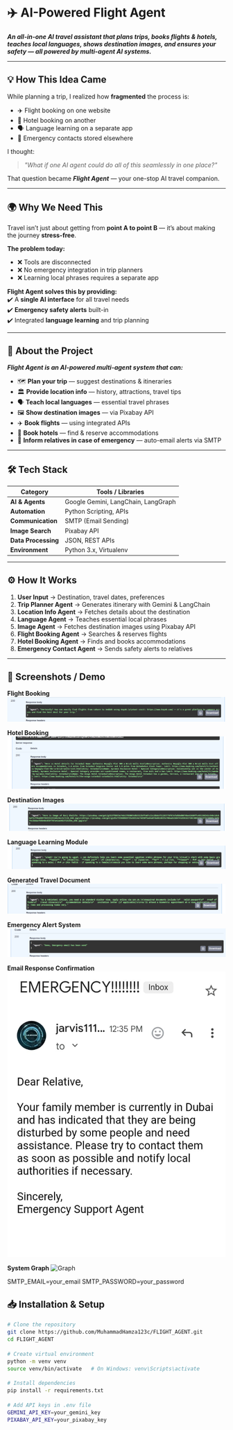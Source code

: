 # ✈️ AI-Powered Flight Agent  

**_An all-in-one AI travel assistant that plans trips, books flights & hotels, teaches local languages, shows destination images, and ensures your safety — all powered by multi-agent AI systems._**  

---

## 💡 How This Idea Came  
While planning a trip, I realized how **fragmented** the process is:  

- ✈️ Flight booking on one website  
- 🏨 Hotel booking on another  
- 🗣 Language learning on a separate app  
- 🚨 Emergency contacts stored elsewhere  

I thought:  
> _"What if one AI agent could do all of this seamlessly in one place?"_  

That question became **_Flight Agent_** — your one-stop AI travel companion.  

---

## 🌍 Why We Need This  
Travel isn’t just about getting from **point A to point B** — it’s about making the journey **stress-free**.  

**The problem today:**  
- ❌ Tools are disconnected  
- ❌ No emergency integration in trip planners  
- ❌ Learning local phrases requires a separate app  

**Flight Agent solves this by providing:**  
✔️ A **single AI interface** for all travel needs  
✔️ **Emergency safety alerts** built-in  
✔️ Integrated **language learning** and trip planning  

---

## 🚀 About the Project  

**_Flight Agent is an AI-powered multi-agent system that can:_**  
- 🗺 **Plan your trip** — suggest destinations & itineraries  
- 🏛 **Provide location info** — history, attractions, travel tips  
- 🗣 **Teach local languages** — essential travel phrases  
- 🖼 **Show destination images** — via Pixabay API  
- ✈️ **Book flights** — using integrated APIs  
- 🏨 **Book hotels** — find & reserve accommodations  
- 🚨 **Inform relatives in case of emergency** — auto-email alerts via SMTP  

---

## 🛠 Tech Stack  

| **Category**       | **Tools / Libraries** |
|--------------------|-----------------------|
| **AI & Agents**    | Google Gemini, LangChain, LangGraph |
| **Automation**     | Python Scripting, APIs |
| **Communication**  | SMTP (Email Sending) |
| **Image Search**   | Pixabay API |
| **Data Processing**| JSON, REST APIs |
| **Environment**    | Python 3.x, Virtualenv |

---

## ⚙️ How It Works  

1. **User Input** → Destination, travel dates, preferences  
2. **Trip Planner Agent** → Generates itinerary with Gemini & LangChain  
3. **Location Info Agent** → Fetches details about the destination  
4. **Language Agent** → Teaches essential local phrases  
5. **Image Agent** → Fetches destination images using Pixabay API  
6. **Flight Booking Agent** → Searches & reserves flights  
7. **Hotel Booking Agent** → Finds and books accommodations  
8. **Emergency Contact Agent** → Sends safety alerts to relatives  

---

## 📸 Screenshots / Demo

**Flight Booking**  
![Flight Booking](flight_agent/flight.png)  



**Hotel Booking**  
![Hotel Booking](flight_agent/book_hotel.png)  



**Destination Images**  
![Destination Images](flight_agent/images.png)  



**Language Learning Module**  
![Language Learning](flight_agent/language.png)  




**Generated Travel Document**  
![Generated Document](flight_agent/document.png)  




**Emergency Alert System**  
![Emergency Alert](flight_agent/emergency.png)  




**Email Response Confirmation**  
![Email Response](flight_agent/email_response.jpg)


**System Graph**
![Graph](flight_agent/graph_image.jpeg)

SMTP_EMAIL=your_email
SMTP_PASSWORD=your_password









## 📥 Installation & Setup  

```bash
# Clone the repository
git clone https://github.com/MuhammadHamza123c/FLIGHT_AGENT.git
cd FLIGHT_AGENT

# Create virtual environment
python -m venv venv
source venv/bin/activate   # On Windows: venv\Scripts\activate

# Install dependencies
pip install -r requirements.txt

# Add API keys in .env file
GEMINI_API_KEY=your_gemini_key
PIXABAY_API_KEY=your_pixabay_key

